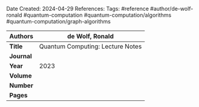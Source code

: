 Date Created: 2024-04-29
References: 
Tags: #reference #author/de-wolf-ronald #quantum-computation #quantum-computation/algorithms #quantum-computation/graph-algorithms 

| **Authors** | de Wolf, Ronald                  |
| ----------- | -------------------------------- |
| **Title**   | Quantum Computing: Lecture Notes |
| **Journal** |                                  |
| **Year**    | 2023                             |
| **Volume**  |                                  |
| **Number**  |                                  |
| **Pages**   |                                  |
